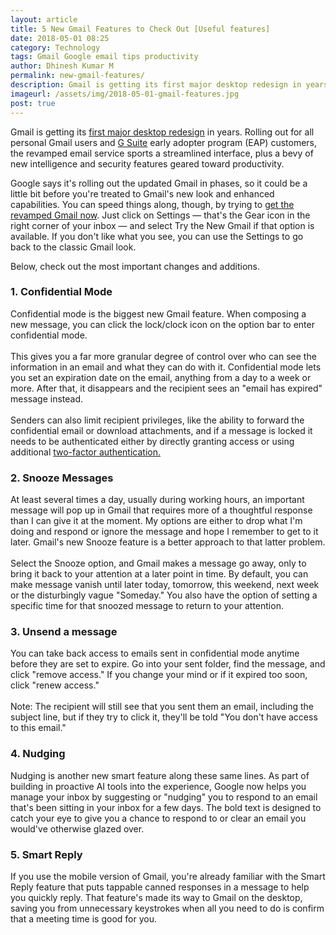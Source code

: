```yaml
---
layout: article
title: 5 New Gmail Features to Check Out [Useful features]
date: 2018-05-01 08:25 
category: Technology
tags: Gmail Google email tips productivity
author: Dhinesh Kumar M
permalink: new-gmail-features/
description: Gmail is getting its first major desktop redesign in years. Rolling out for all personal Gmail users. Checkout the top 5 features.
imageurl: /assets/img/2018-05-01-gmail-features.jpg
post: true
---
```


Gmail is getting its <a href="https://www.pcmag.com/news/360579/google-is-giving-gmail-a-makeover">first major desktop redesign</a> in years. Rolling out for all personal Gmail users and <a href="https://www.pcmag.com/review/352023/google-g-suite">G Suite</a> early adopter program (EAP) customers, the revamped email service sports a streamlined interface, plus a bevy of new intelligence and security features geared toward productivity. 
<br>

Google says it's rolling out the updated Gmail in phases, so it could be a little bit before you're treated to Gmail's new look and enhanced capabilities. You can speed things along, though, by trying to <a href="https://www.tomsguide.com/us/how-to-get-new-gmail,news-27061.html">get the revamped Gmail now</a>. Just click on Settings — that's the Gear icon in the right corner of your inbox — and select Try the New Gmail if that option is available. If you don't like what you see, you can use the Settings to go back to the classic Gmail look.
<br>

Below, check out the most important changes and additions.
<br>

<h3><b>1. Confidential Mode</b></h3>
Confidential mode is the biggest new Gmail feature. When composing a new message, you can click the lock/clock icon on the option bar to enter confidential mode.<br><br>
This gives you a far more granular degree of control over who can see the information in an email and what they can do with it. Confidential mode lets you set an expiration date on the email, anything from a day to a week or more. After that, it disappears and the recipient sees an "email has expired" message instead.<br><br>
Senders can also limit recipient privileges, like the ability to forward the confidential email or download attachments, and if a message is locked it needs to be authenticated either by directly granting access or using additional <a href="https://www.pcmag.com/feature/358289/two-factor-authentication-who-has-it-and-how-to-set-it-up">two-factor authentication.</a>
<br>

<h3><b>2. Snooze Messages</b></h3>
At least several times a day, usually during working hours, an important message will pop up in Gmail that requires more of a thoughtful response than I can give it at the moment. My options are either to drop what I'm doing and respond or ignore the message and hope I remember to get to it later. Gmail's new Snooze feature is a better approach to that latter problem.<br><br>
Select the Snooze option, and Gmail makes a message go away, only to bring it back to your attention at a later point in time. By default, you can make message vanish until later today, tomorrow, this weekend, next week or the disturbingly vague "Someday." You also have the option of setting a specific time for that snoozed message to return to your attention.
<br>

<h3><b>3. Unsend a message</b></h3> 
You can take back access to emails sent in confidential mode anytime before they are set to expire. Go into your sent folder, find the message, and click "remove access." If you change your mind or if it expired too soon, click "renew access." <br><br>
Note: The recipient will still see that you sent them an email, including the subject line, but if they try to click it, they'll be told "You don't have access to this email." 
<br>

<h3><b>4. Nudging</b></h3>
Nudging is another new smart feature along these same lines. As part of building in proactive AI tools into the experience, Google now helps you manage your inbox by suggesting or "nudging" you to respond to an email that's been sitting in your inbox for a few days. The bold text is designed to catch your eye to give you a chance to respond to or clear an email you would've otherwise glazed over.
<br>

<h3><b>5. Smart Reply</b></h3>
If you use the mobile version of Gmail, you're already familiar with the Smart Reply feature that puts tappable canned responses in a message to help you quickly reply. That feature's made its way to Gmail on the desktop, saving you from unnecessary keystrokes when all you need to do is confirm that a meeting time is good for you.
<br><br>
